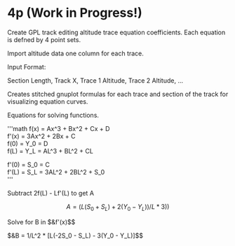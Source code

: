 # 4p (Work in Progress!)
Create GPL track editing altitude trace equation coefficients. Each equation is defned by 4 point sets. 

Import altitude data one column for each trace.

Input Format:

   Section Length, Track X, Trace 1 Altitude, Trace 2 Altitude, ...

Creates stitched gnuplot formulas for each trace and section of the track for visualizing equation curves. 


Equations for solving functions. 

'''math 
f(x) = Ax^3 + Bx^2 + Cx + D  
f'(x) = 3Ax^2 + 2Bx + C  
f(0) = Y_0 = D  
f(L) = Y_L = AL^3 + BL^2 + CL  

f'(0) = S_0 = C  
f'(L) = S_L = 3AL^2 + 2BL^2 + S_0  
'''

Subtract 2f(L) - Lf'(L) to get A

$$A = (L(S_0 + S_L) + 2(Y_0 - Y_L)) / L*3))$$

Solve for B in $&f'(x)$$

$&B = 1/L^2 * [L(-2S_0 - S_L) - 3(Y_0 - Y_L)]$$


